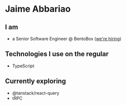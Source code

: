 # Jaime Abbariao

## I am

* a Senior Software Engineer @ BentoBox ([we're hiring](https://getbento.com/careers/))

## Technologies I use on the regular

* TypeScript

## Currently exploring

* @tanstack/react-query
* tRPC

